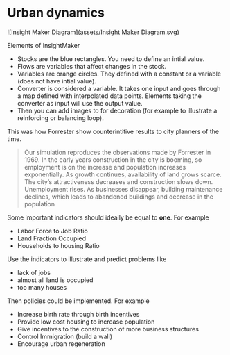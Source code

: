# Urban dynamics



![Insight Maker Diagram](assets/Insight Maker Diagram.svg)





Elements of InsightMaker

- Stocks are the blue rectangles. You need to define an intial value.
- Flows are variables that affect changes in the stock.
- Variables are orange circles. They defined with a constant or a variable (does not have intial value).
- Converter is considered a variable. It takes one input and goes through a map defined with interpolated data points. Elements taking the converter as input will use the output value.
- Then you can add images to for decoration (for example to illustrate a reinforcing or balancing loop).

This was how Forrester show counterintitive results to city planners of the time.

> Our simulation reproduces the observations made by Forrester in 1969. 
> In the early years construction in the city is booming, so employment is on the increase and population increases exponentially. 
> As growth continues, availability of land grows scarce. The city’s attractiveness decreases and construction slows down. Unemployment rises. 
> As businesses disappear, building maintenance declines, which leads to abandoned buildings and decrease in the population

Some important indicators should ideally be equal to **one**. For example
- Labor Force to Job Ratio
- Land Fraction Occupied
- Households to housing Ratio


Use the indicators to illustrate and predict problems like
- lack of jobs
- almost all land is occupied
- too many houses


Then policies could be implemented. For example
- Increase birth rate through birth incentives
- Provide low cost housing to increase population
- Give incentives to the construction of more business structures
- Control Immigration (build a wall)
- Encourage urban regeneration



